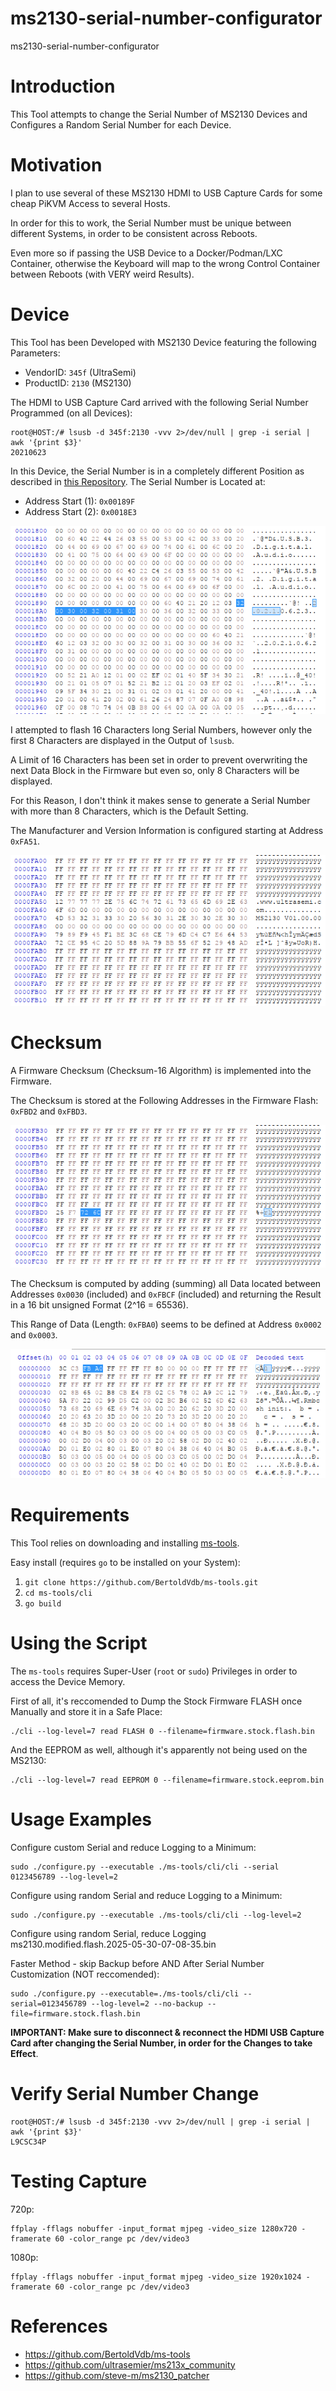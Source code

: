 # ms2130-serial-number-configurator
ms2130-serial-number-configurator

# Introduction
This Tool attempts to change the Serial Number of MS2130 Devices and Configures a Random Serial Number for each Device.

# Motivation
I plan to use several of these MS2130 HDMI to USB Capture Cards for some cheap PiKVM Access to several Hosts.

In order for this to work, the Serial Number must be unique between different Systems, in order to be consistent across Reboots.

Even more so if passing the USB Device to a Docker/Podman/LXC Container, otherwise the Keyboard will map to the wrong Control Container between Reboots (with VERY weird Results).

# Device
This Tool has been Developed with MS2130 Device featuring the following Parameters:
- VendorID: `345f` (UltraSemi)
- ProductID: `2130` (MS2130)

The HDMI to USB Capture Card arrived with the following Serial Number Programmed (on all Devices):
```
root@HOST:/# lsusb -d 345f:2130 -vvv 2>/dev/null | grep -i serial | awk '{print $3}'
20210623
```

In this Device, the Serial Number is in a completely different Position as described in [this Repository](https://github.com/ultrasemier/ms213x_community?tab=readme-ov-file#user-data).
The Serial Number is Located at:
- Address Start (1): `0x00189F`
- Address Start (2): `0x0018E3`

![Serial Number Location Addresses](./Serial_Number_Location_Addresses.png)

I attempted to flash 16 Characters long Serial Numbers, however only the first 8 Characters are displayed in the Output of `lsusb`.

A Limit of 16 Characters has been set in order to prevent overwriting the next Data Block in the Firmware but even so, only 8 Characters will be displayed.

For this Reason, I don't think it makes sense to generate a Serial Number with more than 8 Characters, which is the Default Setting.

The Manufacturer and Version Information is configured starting at Address `0xFA51`.

![Manufacturer and Version Location Addresses](./Manufacturer_Version_Location_Addresses.png)

# Checksum
A Firmware Checksum (Checksum-16 Algorithm) is implemented into the Firmware.

The Checksum is stored at the Following Addresses in the Firmware Flash: `0xFBD2` and `0xFBD3`.

![Checksum Location](./Checksum_Location.png)


The Checksum is computed by adding (summing) all Data located between Addresses `0x0030` (included) and `0xFBCF` (included) and returning the Result in a 16 bit unsigned Format (2^16 = 65536).

This Range of Data (Length: `0xFBA0`) seems to be defined at Address `0x0002` and `0x0003`.

![Checksum Length](./Checksum_Length.png)

# Requirements
This Tool relies on downloading and installing [ms-tools](https://github.com/BertoldVdb/ms-tools).

Easy install (requires `go` to be installed on your System):
1. `git clone https://github.com/BertoldVdb/ms-tools.git`
2. `cd ms-tools/cli`
3. `go build`

# Using the Script
The `ms-tools` requires Super-User (`root` or `sudo`) Privileges in order to access the Device Memory.

First of all, it's reccomended to Dump the Stock Firmware FLASH once Manually and store it in a Safe Place:
```
./cli --log-level=7 read FLASH 0 --filename=firmware.stock.flash.bin
```

And the EEPROM as well, although it's apparently not being used on the MS2130:
```
./cli --log-level=7 read EEPROM 0 --filename=firmware.stock.eeprom.bin
```

# Usage Examples
Configure custom Serial and reduce Logging to a Minimum:
```
sudo ./configure.py --executable ./ms-tools/cli/cli --serial 0123456789 --log-level=2
```

Configure using random Serial and reduce Logging to a Minimum:
```
sudo ./configure.py --executable ./ms-tools/cli/cli --log-level=2
```

Configure using random Serial, reduce Logging ms2130.modified.flash.2025-05-30-07-08-35.bin

Faster Method - skip Backup before AND After Serial Number Customization (NOT reccomended):
```
sudo ./configure.py --executable=./ms-tools/cli/cli --serial=0123456789 --log-level=2 --no-backup --file=firmware.stock.flash.bin
```

**IMPORTANT: Make sure to disconnect & reconnect the HDMI USB Capture Card after changing the Serial Number, in order for the Changes to take Effect**.

# Verify Serial Number Change
```
root@HOST:/# lsusb -d 345f:2130 -vvv 2>/dev/null | grep -i serial | awk '{print $3}'
L9CSC34P
```

# Testing Capture
720p:
```
ffplay -fflags nobuffer -input_format mjpeg -video_size 1280x720 -framerate 60 -color_range pc /dev/video3
```

1080p:
```
ffplay -fflags nobuffer -input_format mjpeg -video_size 1920x1024 -framerate 60 -color_range pc /dev/video3
```

# References
- https://github.com/BertoldVdb/ms-tools
- https://github.com/ultrasemier/ms213x_community
- https://github.com/steve-m/ms2130_patcher
